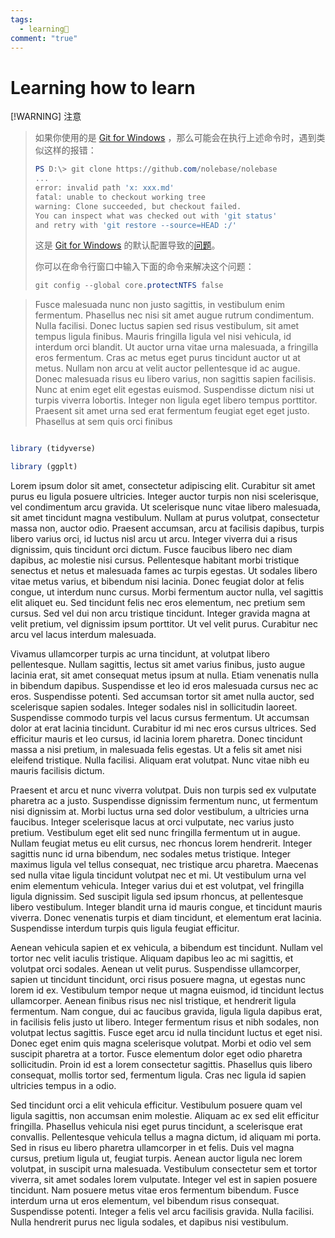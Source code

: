 ```yaml
---
tags:
  - learning🥬
comment: "true"
---
```


# Learning how to learn

 [!WARNING] 注意
> 如果你使用的是 [Git for Windows](https://gitforwindows.org/) ，那么可能会在执行上述命令时，遇到类似这样的报错：
>
> ```PowerShell
> PS D:\> git clone https://github.com/nolebase/nolebase
> ...
> error: invalid path 'x: xxx.md'
> fatal: unable to checkout working tree
> warning: Clone succeeded, but checkout failed.
> You can inspect what was checked out with 'git status'
> and retry with 'git restore --source=HEAD :/'
> ```
>
> 这是 [Git for Windows](https://gitforwindows.org/) 的默认配置导致的[问题](https://github.com/git-for-windows/git/issues/2777)。
>
> 你可以在命令行窗口中输入下面的命令来解决这个问题：
> ```PowerShell
> git config --global core.protectNTFS false
> ```

>  Fusce malesuada nunc non justo sagittis, in vestibulum enim fermentum. Phasellus nec nisi sit amet augue rutrum condimentum. Nulla facilisi. Donec luctus sapien sed risus vestibulum, sit amet tempus ligula finibus. Mauris fringilla ligula vel nisi vehicula, id interdum orci blandit. Ut auctor urna vitae urna malesuada, a fringilla eros fermentum. Cras ac metus eget purus tincidunt auctor ut at metus. Nullam non arcu at velit auctor pellentesque id ac augue. Donec malesuada risus eu libero varius, non sagittis sapien facilisis. Nunc at enim eget elit egestas euismod. Suspendisse dictum nisi ut turpis viverra lobortis. Integer non ligula eget libero tempus porttitor. Praesent sit amet urna sed erat fermentum feugiat eget eget justo. Phasellus at sem quis orci finibus

  

```r

library (tidyverse)

library (ggplt)

```

  

Lorem ipsum dolor sit amet, consectetur adipiscing elit. Curabitur sit amet purus eu ligula posuere ultricies. Integer auctor turpis non nisi scelerisque, vel condimentum arcu gravida. Ut scelerisque nunc vitae libero malesuada, sit amet tincidunt magna vestibulum. Nullam at purus volutpat, consectetur massa non, auctor odio. Praesent accumsan, arcu at facilisis dapibus, turpis libero varius orci, id luctus nisl arcu ut arcu. Integer viverra dui a risus dignissim, quis tincidunt orci dictum. Fusce faucibus libero nec diam dapibus, ac molestie nisi cursus. Pellentesque habitant morbi tristique senectus et netus et malesuada fames ac turpis egestas. Ut sodales libero vitae metus varius, et bibendum nisi lacinia. Donec feugiat dolor at felis congue, ut interdum nunc cursus. Morbi fermentum auctor nulla, vel sagittis elit aliquet eu. Sed tincidunt felis nec eros elementum, nec pretium sem cursus. Sed vel dui non arcu tristique tincidunt. Integer gravida magna at velit pretium, vel dignissim ipsum porttitor. Ut vel velit purus. Curabitur nec arcu vel lacus interdum malesuada.

  

Vivamus ullamcorper turpis ac urna tincidunt, at volutpat libero pellentesque. Nullam sagittis, lectus sit amet varius finibus, justo augue lacinia erat, sit amet consequat metus ipsum at nulla. Etiam venenatis nulla in bibendum dapibus. Suspendisse et leo id eros malesuada cursus nec ac eros. Suspendisse potenti. Sed accumsan tortor sit amet nulla auctor, sed scelerisque sapien sodales. Integer sodales nisl in sollicitudin laoreet. Suspendisse commodo turpis vel lacus cursus fermentum. Ut accumsan dolor at erat lacinia tincidunt. Curabitur id mi nec eros cursus ultrices. Sed efficitur mauris et leo cursus, id lacinia lorem pharetra. Donec tincidunt massa a nisi pretium, in malesuada felis egestas. Ut a felis sit amet nisi eleifend tristique. Nulla facilisi. Aliquam erat volutpat. Nunc vitae nibh eu mauris facilisis dictum.

  

Praesent et arcu et nunc viverra volutpat. Duis non turpis sed ex vulputate pharetra ac a justo. Suspendisse dignissim fermentum nunc, ut fermentum nisi dignissim at. Morbi luctus urna sed dolor vestibulum, a ultricies urna faucibus. Integer scelerisque lacus at orci vulputate, nec varius justo pretium. Vestibulum eget elit sed nunc fringilla fermentum ut in augue. Nullam feugiat metus eu elit cursus, nec rhoncus lorem hendrerit. Integer sagittis nunc id urna bibendum, nec sodales metus tristique. Integer maximus ligula vel tellus consequat, nec tristique arcu pharetra. Maecenas sed nulla vitae ligula tincidunt volutpat nec et mi. Ut vestibulum urna vel enim elementum vehicula. Integer varius dui et est volutpat, vel fringilla ligula dignissim. Sed suscipit ligula sed ipsum rhoncus, at pellentesque libero vestibulum. Integer blandit urna id mauris congue, et tincidunt mauris viverra. Donec venenatis turpis et diam tincidunt, et elementum erat lacinia. Suspendisse interdum turpis quis ligula feugiat efficitur.

  

Aenean vehicula sapien et ex vehicula, a bibendum est tincidunt. Nullam vel tortor nec velit iaculis tristique. Aliquam dapibus leo ac mi sagittis, et volutpat orci sodales. Aenean ut velit purus. Suspendisse ullamcorper, sapien ut tincidunt tincidunt, orci risus posuere magna, ut egestas nunc lorem id ex. Vestibulum tempor neque ut magna euismod, id tincidunt lectus ullamcorper. Aenean finibus risus nec nisl tristique, et hendrerit ligula fermentum. Nam congue, dui ac faucibus gravida, ligula ligula dapibus erat, in facilisis felis justo ut libero. Integer fermentum risus et nibh sodales, non volutpat lectus sagittis. Fusce eget arcu id nulla tincidunt luctus et eget nisi. Donec eget enim quis magna scelerisque volutpat. Morbi et odio vel sem suscipit pharetra at a tortor. Fusce elementum dolor eget odio pharetra sollicitudin. Proin id est a lorem consectetur sagittis. Phasellus quis libero consequat, mollis tortor sed, fermentum ligula. Cras nec ligula id sapien ultricies tempus in a odio.

  

Sed tincidunt orci a elit vehicula efficitur. Vestibulum posuere quam vel ligula sagittis, non accumsan enim molestie. Aliquam ac ex sed elit efficitur fringilla. Phasellus vehicula nisi eget purus tincidunt, a scelerisque erat convallis. Pellentesque vehicula tellus a magna dictum, id aliquam mi porta. Sed in risus eu libero pharetra ullamcorper in et felis. Duis vel magna cursus, pretium ligula ut, feugiat turpis. Aenean auctor ligula nec lorem volutpat, in suscipit urna malesuada. Vestibulum consectetur sem et tortor viverra, sit amet sodales lorem vulputate. Integer vel est in sapien posuere tincidunt. Nam posuere metus vitae eros fermentum bibendum. Fusce interdum urna ut eros elementum, vel bibendum risus consequat. Suspendisse potenti. Integer a felis vel arcu facilisis gravida. Nulla facilisi. Nulla hendrerit purus nec ligula sodales, et dapibus nisi vestibulum.
